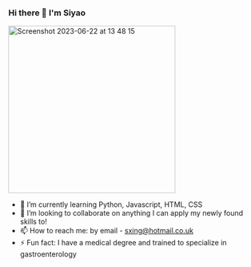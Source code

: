 ### Hi there 👋 I'm Siyao 

<img width="334" alt="Screenshot 2023-06-22 at 13 48 15" src="https://github.com/siyaoxing/siyaoxing/assets/119664134/7f9dd5da-fad8-4a7f-83d9-48073e2c0773">


- 🌱 I’m currently learning Python, Javascript, HTML, CSS 
- 👯 I’m looking to collaborate on anything I can apply my newly found skills to!
- 📫 How to reach me: by email - sxing@hotmail.co.uk
- ⚡ Fun fact: I have a medical degree and trained to specialize in gastroenterology 

<!--
**siyaoxing/siyaoxing** is a ✨ _special_ ✨ repository because its `README.md` (this file) appears on your GitHub profile.

Here are some ideas to get you started:

- 🔭 I’m currently working on ...
- 🌱 I’m currently learning ...
- 👯 I’m looking to collaborate on ...
- 🤔 I’m looking for help with ...
- 💬 Ask me about ...
- 📫 How to reach me: ...
- 😄 Pronouns: ...
- ⚡ Fun fact: ...
-->

